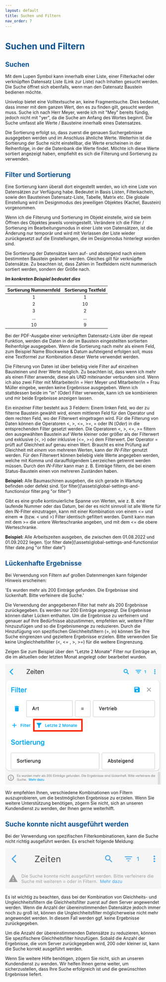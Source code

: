 ```yaml
---
layout: default
title: Suchen und Filtern
nav_order: 7
---
```


# <span style="color:#0b5394">**Suchen und Filtern**</span>

## <span style="color:#0b5394">Suchen</span>

Mit dem Lupen Symbol kann innerhalb einer Liste, einer Filterkachel oder verknüpften Datensatz Liste 
(Link zur Liste) nach Inhalten gesucht werden. Die Suche öffnet sich ebenfalls, wenn man den
Datensatz Baustein bedienen möchte.

Univelop bietet eine Volltextsuche an, keine Fragmentsuche. Dies bedeutet, dass immer mit dem ganzen
Wert, den es zu finden gilt, gesucht werden muss. Suche ich nach Herr Meyer, werde ich mit "Mey" bereits
fündig, jedoch nicht mit "yer", da die Suche am Anfang des Wortes beginnt.
Die Suche umfasst alle Werte / Bausteine innerhalb eines Datensatzes.

Die Sortierung erfolgt so, dass zuerst die genauen Suchergebnisse ausgegeben werden und im Anschluss
ähnliche Werte. Weiterhin ist die Sortierung der Suche nicht einstellbar, die Werte erscheinen in der
Reihenfolge, in der die Datenbank die Werte findet. Möchte ich diese Werte sortiert angezeigt haben,
empfiehlt es sich die Filterung und Sortierung zu verwenden.

## <span style="color:#0b5394">Filter und Sortierung</span>

Eine Sortierung kann überall dort eingestellt werden, wo ich eine Liste von Datensätzen zur Verfügung habe.
Bedeutet in Basis Listen, Filterkacheln, sowie den Bausteinen Datensatz-Liste, Tabelle, Matrix etc.
Die globale Einstellung wird im Designmodus des jeweiligen Objektes (Kachel, Baustein) vorgenommen.

Wenn ich die Filterung und Sortierung im Objekt einstelle, wird sie beim Öffnen des Objektes jeweils voreingestellt.
Verändere ich die Filter / Sortierung im Bearbeitungsmodus in einer Liste von Datensätzen, ist die Änderung nur 
temporär und wird mit Verlassen der Liste wieder zurückgesetzt auf die Einstellungen, die im Designmodus hinterlegt
worden sind.

Die Sortierung der Datensätze kann auf- und absteigend nach einem bestimmten Baustein geändert werden. 
Gleiches gilt für verknüpfte Datensätze. Zu beachten ist, dass Zahlen in Textfeldern nicht nummerisch sortiert werden, sondern
der Größe nach. 

***Im konkreten Beispiel bedeutet dies***

|Sortierung Nummernfeld         |Sortierung Textfeld
|:------:                       |:------:
|1                              |1
|2                              |10
|3                              |2
|...                            |...
|10                             |9


Bei der PDF-Ausgabe einer verknüpften Datensatz-Liste über die repeat Funktion, werden die Daten in der im Baustein 
eingestellten sortierten Reihenfolge ausgegeben. Wenn die Sortierung nach mehr als einem Feld, 
zum Beispiel Name Blockweise & Datum aufsteigend erfolgen soll, muss eine Textformel zur Kombination dieser Werte
verwendet werden.

Die Filterung von Daten ist über beliebig viele Filter auf einzelnen Bausteinen und ihrer Werte möglich.
Zu beachten ist, dass wenn ich mehr als einen Filter anwende, diese als UND miteinander verbunden sind.
Wenn ich also zwei Filter mit Mitarbeiter/in = Herr Meyer und Mitarbeiter/in = Frau Müller eingebe, werden keine Ergebnisse ausgegeben.
Wenn ich stattdessen beide im "in" (Oder) Filter verwende, kann ich sie kombinieren und mir beide Ergebnisse anzeigen lassen.

Ein einzelner Filter besteht aus 3 Feldern: Einem linken Feld, wo der zu filterne Baustein gewählt wird, einem mittleren Feld für den Operator und dem rechten Feld, wo der Filterwert eingetragen wird.
Für die Filterung von Daten können die Operatoren <, >, <=, >=, = oder IN (*Oder*) in die
entsprechenden Filter gesetzt werden.
Die Operatoren <, >, <=, >= filtern den ausgewählten Baustein auf Werte kleiner oder größer als der Filterwert und
exklusive (<, >) oder inklusive (<=, >=) dem Filterwert. 
Der Operator = prüft auf Gleichheit auf genau einen Wert.
Braucht es eine Prüfung auf Gleichheit mit *einem* von mehreren Werten, kann der *IN-Filter* genutzt werden. 
Für den Filterwert können beliebig viele Werte angegeben werden, welche mit Komma und darauffolgendem Leerzeichen getrennt werden müssen.
Durch den *IN-Filter* kann man z. B. Einträge filtern, die bei einem Status-Baustein einen von mehreren Zuständen haben.  

**Beispiel:** 
Alle Baumaschinen ausgeben, die sich gerade in Wartung befinden oder defekt sind.
![or filter](\assets\global-settings-and-functions\or filter.png "or filter")

Gibt es eine große kontinuierliche Spanne von Werten, wie z. B. eine laufende Nummer oder das Datum, bei der es nicht sinnvoll ist alle Werte für den IN-Filter einzutragen, kann mit einer Kombination von einem <= und einem => (bzw. < und >) Filter identisch gefiltert werden.
Damit kann man mit dem >= die untere Werteschranke angeben, und mit dem <= die obere Werteschranke.  

**Beispiel:** 
Alle Arbeitszeiten ausgeben, die zwischen dem 01.08.2022 und 01.09.2022 liegen.
![or filter date](\assets\global-settings-and-functions\or filter date.png "or filter date")

## <span style="color:#0b5394">Lückenhafte Ergebnisse</span>

Bei Verwendung von Filtern auf großen Datenmengen kann folgender Hinweis erscheinen:

'Es wurden mehr als 200 Einträge gefunden. Die Ergebnisse sind lückenhaft. Bitte verfeinere die Suche.'

Die Verwendung der angegebenen Filter hat mehr als 200 Ergebnisse zurückgegeben. Es werden nur 200 Einträge angezeigt. Die Ergebnisse können daher Lücken enthalten. Um die Ergebnisse zu verfeinern und genauer auf Ihre Bedürfnisse abzustimmen, empfehlen wir, weitere Filter hinzuzufügen und so die Ergebnismenge zu reduzieren. Durch die Hinzufügung von spezifischen Gleichheitsfiltern (=, in) können Sie Ihre Suche eingrenzen und gezieltere Ergebnisse erzielen. Bitte verwenden Sie keine Ungleichheitsfilter (<, <= , >, >=) für die weitere Eingrenzung.

Zeigen Sie zum Beispiel über den "Letzte 2 Monate" Filter nur Einträge an, die im aktuellen oder letzten Monat angelegt oder bearbeitet wurden.

![Filter letzte zwei Monate](\assets\search-and-filters\last-two-month-filter.png)

Wir empfehlen Ihnen, verschiedene Kombinationen von Filtern auszuprobieren, um die bestmöglichen Ergebnisse zu erzielen. Wenn Sie weitere Unterstützung benötigen, zögern Sie nicht, sich an unseren Kundendienst zu wenden, der Ihnen gerne weiterhilft.

## <span style="color:#0b5394">Suche konnte nicht ausgeführt werden</span>

Bei der Verwendung von spezifischen Filterkombinationen, kann die Suche nicht richtig ausgeführt werden. Es erscheit folgende Meldung:

![Suche konnte nicht ausgeführt werden](\assets\search-and-filters\ugly-search.png)

Es ist wichtig zu beachten, dass bei der Kombination von Gleichheits- und Ungleichheitsfiltern die Gleichheitsfilter zuerst auf dem Server angewendet werden. Wenn die Anzahl der übereinstimmenden Datensätze jedoch immer noch zu groß ist, können die Ungleichheitsfilter möglicherweise nicht mehr angewendet werden. In diesem Fall werden ggf. keine Ergebnisse zurückgegeben.

Um die Anzahl der übereinstimmenden Datensätze zu reduzieren, können Sie spezifischere Gleichheitsfilter hinzufügen. Sobald die Anzahl der Ergebnisse, die vom Server zurückgegeben wird, 200 oder kleiner ist, kann die Suche korrekt ausgeführt werden.

Wenn Sie weitere Hilfe benötigen, zögern Sie nicht, sich an unseren Kundendienst zu wenden. Wir helfen Ihnen gerne weiter, um sicherzustellen, dass Ihre Suche erfolgreich ist und die gewünschten Ergebnisse liefert.
